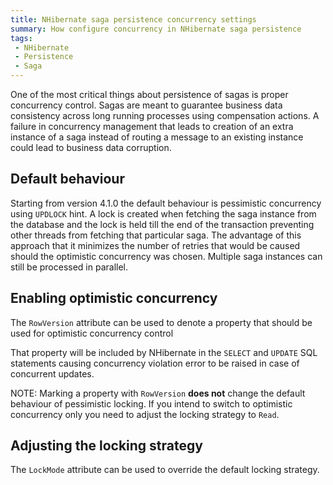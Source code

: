 ```yaml
---
title: NHibernate saga persistence concurrency settings
summary: How configure concurrency in NHibernate saga persistence
tags:
 - NHibernate
 - Persistence
 - Saga
---
```


One of the most critical things about persistence of sagas is proper concurrency control. Sagas are meant to guarantee business data consistency across long running processes using compensation actions. A failure in concurrency management that leads to creation of an extra instance of a saga instead of routing a message to an existing instance could lead to business data corruption.

## Default behaviour

Starting from version 4.1.0 the default behaviour is pessimistic concurrency using `UPDLOCK` hint. A lock is created when fetching the saga instance from the database and the lock is held till the end of the transaction preventing other threads from fetching that particular saga. The advantage of this approach that it minimizes the number of retries that would be caused should the optimistic concurrency was chosen. Multiple saga instances can still be processed in parallel.

## Enabling optimistic concurrency

The `RowVersion` attribute can be used to denote a property that should be used for optimistic concurrency control

<!-- import NHibernateConcurrencyRowVersion -->

That property will be included by NHibernate in the `SELECT` and `UPDATE` SQL statements causing concurrency violation error to be raised in case of concurrent updates. 

NOTE: Marking a property with `RowVersion` **does not** change the default behaviour of pessimistic locking. If you intend to switch to optimistic concurrency only you need to adjust the locking strategy to `Read`. 

## Adjusting the locking strategy

The `LockMode` attribute can be used to override the default locking strategy. 

<!-- import NHibernateConcurrencyLockMode -->
